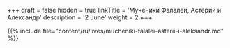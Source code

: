 +++
draft = false
hidden = true
linkTitle = 'Мученики Фалалей, Астерий и Александр'
description = '2 June'
weight = 2
+++

{{% include file="content/ru/lives/mucheniki-falalei-asterii-i-aleksandr.md" %}}

